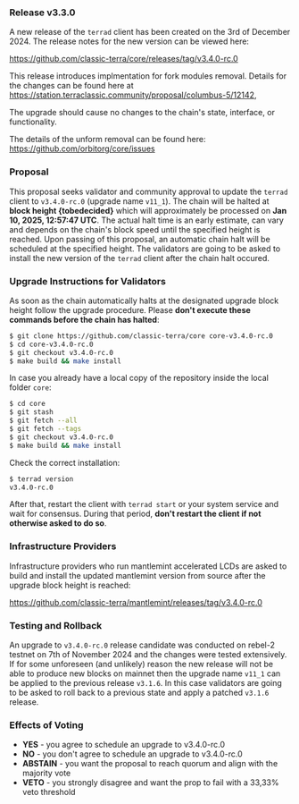 ### Release v3.3.0

A new release of the `terrad` client has been created on the 3rd of December 2024. The release notes for the new version can be viewed here:

https://github.com/classic-terra/core/releases/tag/v3.4.0-rc.0

This release introduces implmentation for fork modules removal. 
Details for the changes can be found here at  https://station.terraclassic.community/proposal/columbus-5/12142, 

The upgrade should cause no changes to the chain's state, interface, or functionality. 


The details of the unform removal can be found here: https://github.com/orbitorg/core/issues

### Proposal

This proposal seeks validator and community approval to update the `terrad` client to `v3.4.0-rc.0` (upgrade name `v11_1`). The chain will be halted at **block height {tobedecided}**  which will approximately be processed on **Jan 10, 2025, 12:57:47 UTC**. The actual halt time is an early estimate, can vary and depends on the chain's block speed until the specified height is reached. Upon passing of this proposal, an automatic chain halt will be scheduled at the specified height. The validators are going to be asked to install the new version of the `terrad` client after the chain halt occured.

### Upgrade Instructions for Validators

As soon as the chain automatically halts at the designated upgrade block height follow the upgrade procedure. Please **don't execute these commands before the chain has halted**:

```bash
$ git clone https://github.com/classic-terra/core core-v3.4.0-rc.0
$ cd core-v3.4.0-rc.0
$ git checkout v3.4.0-rc.0
$ make build && make install 
```

In case you already have a local copy of the repository inside the local folder `core`:

```bash
$ cd core
$ git stash
$ git fetch --all
$ git fetch --tags
$ git checkout v3.4.0-rc.0
$ make build && make install
```

Check the correct installation:

```bash
$ terrad version
v3.4.0-rc.0
```

After that, restart the client with `terrad start` or your system service and wait for consensus. During that period, **don't restart the client if not otherwise asked to do so**.

### Infrastructure Providers

Infrastructure providers who run mantlemint accelerated LCDs are asked to build and install the updated mantlemint version from source after the upgrade block height is reached:

https://github.com/classic-terra/mantlemint/releases/tag/v3.4.0-rc.0

### Testing and Rollback

An upgrade to `v3.4.0-rc.0` release candidate was conducted on rebel-2 testnet on 7th of November 2024 and the changes were tested extensively. If for some unforeseen (and unlikely) reason the new release will not be able to produce new blocks on mainnet then the upgrade name `v11_1` can be applied to the previous release `v3.1.6`. In this case validators are going to be asked to roll back to a previous state and apply a patched `v3.1.6` release.

### Effects of Voting

- **YES** - you agree to schedule an upgrade to v3.4.0-rc.0
- **NO** - you don't agree to schedule an upgrade to v3.4.0-rc.0
- **ABSTAIN** - you want the proposal to reach quorum and align with the majority vote
- **VETO** - you strongly disagree and want the prop to fail with a 33,33% veto threshold
